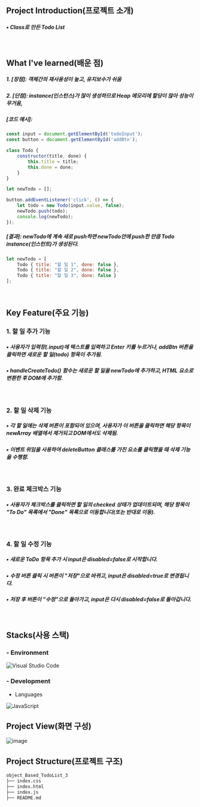 ## Project Introduction(프로젝트 소개)
##### ▪ Class로 만든 Todo List
<br/>

## What I've learned(배운 점)
##### 1. [장점]: 객체간의 재사용성이 높고, 유지보수가 쉬움
##### 2. [단점]: instance(인스턴스)가 많이 생성하므로 Heap 메모리에 할당이 많아 성능이 무거움,
##### [코드 예시]:
```Javascript
const input = document.getElementById('todoInput');
const button = document.getElementById('addBtn');

class Todo {
    constructor(title, done) {
        this.title = title;
        this.done = done;
    }
}

let newTodo = [];

button.addEventListener('click', () => {
    let todo = new Todo(input.value, false);
    newTodo.push(todo);
    console.log(newTodo);
});
```
##### [결과]: newTodo에 계속 새로 push하면 newTodo안에 push한 만큼 Todo instance(인스턴트)가 생성된다.
```Javascript
let newTodo = [
    Todo { title: "할 일 1", done: false },
    Todo { title: "할 일 2", done: false },
    Todo { title: "할 일 3", done: false }
];
```
<br/>

## Key Feature(주요 기능)
### 1. 할 일 추가 기능
##### ▪ 사용자가 입력창(.input)에 텍스트를 입력하고 Enter 키를 누르거나, addBtn 버튼을 클릭하면 새로운 할 일(todo) 항목이 추가됨.
##### ▪ handleCreateTodo() 함수는 새로운 할 일을 newTodo에 추가하고, HTML 요소로 변환한 후 DOM에 추가함.
<br/>

### 2. 할 일 삭제 기능
##### ▪ 각 할 일에는 삭제 버튼이 포함되어 있으며, 사용자가 이 버튼을 클릭하면 해당 항목이 newArray 배열에서 제거되고 DOM에서도 삭제됨.
##### ▪ 이벤트 위임을 사용하여 deleteButton 클래스를 가진 요소를 클릭했을 때 삭제 기능을 수행함.
<br/>

### 3. 완료 체크박스 기능
##### ▪ 사용자가 체크박스를 클릭하면 할 일의 checked 상태가 업데이트되며, 해당 항목이 "To Do" 목록에서 "Done" 목록으로 이동합니다(또는 반대로 이동).
<br/>

### 4. 할 일 수정 기능
##### ▪ 새로운 ToDo 항목 추가 시 input은 disabled=false로 시작합니다.
##### ▪ 수정 버튼 클릭 시 버튼이 "저장"으로 바뀌고, input은 disabled=true로 변경됩니다.
##### ▪ 저장 후 버튼이 "수정"으로 돌아가고, input은 다시 disabled=false로 돌아갑니다.
<br/>

## Stacks(사용 스택)
### - Environment

![Visual Studio Code](https://img.shields.io/badge/Visual%20Studio%20Code-007ACC?style=for-the-badge&logo=Visual%20Studio%20Code&logoColor=white)
<br/>

### - Development
- Languages

![JavaScript](https://img.shields.io/badge/JavaScript-F7DF1E?style=for-the-badge&logo=Javascript&logoColor=white)
<br/>

## Project View(화면 구성)
![image](https://github.com/user-attachments/assets/9e029fc2-c461-4c7d-a5f9-83238a925576)


## Project Structure(프로젝트 구조)
```markdown
object_Based_TodoList_3
├── index.css
├── index.html
├── index.js
├── README.md
```
